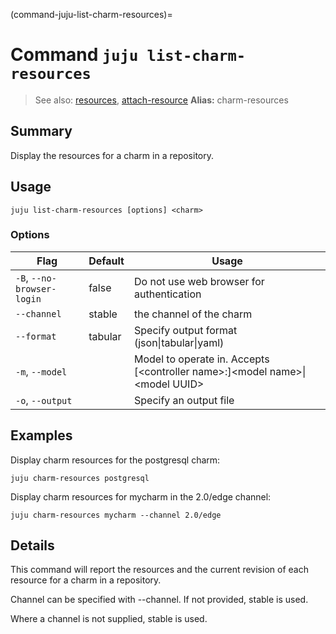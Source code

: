(command-juju-list-charm-resources)=
# Command `juju list-charm-resources`
> See also: [resources](#resources), [attach-resource](#attach-resource)
**Alias:** charm-resources

## Summary
Display the resources for a charm in a repository.

## Usage
```juju list-charm-resources [options] <charm>```

### Options
| Flag | Default | Usage |
| --- | --- | --- |
| `-B`, `--no-browser-login` | false | Do not use web browser for authentication |
| `--channel` | stable | the channel of the charm |
| `--format` | tabular | Specify output format (json&#x7c;tabular&#x7c;yaml) |
| `-m`, `--model` |  | Model to operate in. Accepts [&lt;controller name&gt;:]&lt;model name&gt;&#x7c;&lt;model UUID&gt; |
| `-o`, `--output` |  | Specify an output file |

## Examples

Display charm resources for the postgresql charm:

    juju charm-resources postgresql

Display charm resources for mycharm in the 2.0/edge channel:

    juju charm-resources mycharm --channel 2.0/edge



## Details

This command will report the resources and the current revision of each
resource for a charm in a repository.

Channel can be specified with --channel.  If not provided, stable is used.

Where a channel is not supplied, stable is used.